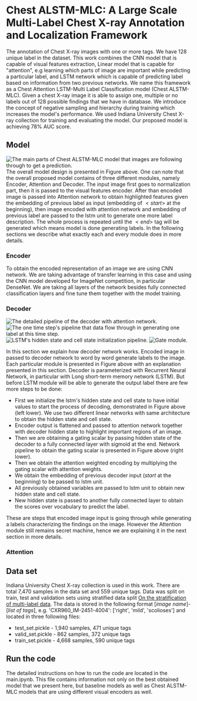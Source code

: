 # Chest ALSTM-MLC: A Large Scale Multi-Label Chest X-ray Annotation and Localization Framework

The annotation of Chest X-ray images with one or more tags. We have 128 unique label in the dataset. This work combines the CNN model that is capable of visual features extraction, Linear model that is capable for "attention", e.g learning which parts of image are important while predicting a particular label, and LSTM network which is capable of predicting label based on information from two previous networks. We name this framework as a Chest Attention LSTM-Multi Label Classification model (Chest ALSTM-MLC). Given a chest X-ray image it is able to assign one, multiple or no labels out of 128 possible findings that we have in database. We introduce the concept of negative sampling and hierarchy during training which increases the model's performance. We used Indiana University Chest X-ray collection for training and evaluating the model. Our proposed model is achieving 78\% AUC score. 

## Model
![The main parts of Chest ALSTM-MLC model that images are following through to get a prediction.](https://github.com/RufinaMay/MedicalReports_v1/raw/master/model_diagrams/methodology_overall.png)
The overall model design is presented in Figure above. One can note that the overall proposed model contains of three different modules, namely Encoder, Attention and Decoder. The input image first goes to normalization part, then it is passed to the visual features encoder. After than encoded image is passed into Attention network to obtain highlighted features given the embedding of previous label as input (embedding of $<start>$ at the beginning), then image encoded with attention network and embedding of previous label are passed to the lstm unit to generate one more label description. The whole process is repeated until the $<end>$ tag will be generated which means model is done generating labels. In the following sections we describe what exactly each and every module does in more details.
  ### Encoder
  To obtain the encoded representation of an image we are using CNN network. We are taking advantage of transfer learning in this case and using the CNN model developed for ImageNet competition, in particular DenseNet. We are taking all layers of the network besides fully connected classification layers and fine tune them together with the model training. 
  ### Decoder
  ![The detailed pipeline of the decoder with attention network.](https://github.com/RufinaMay/MedicalReports_v1/raw/master/model_diagrams/decoder_overall.png)
  ![The one time step's pipeline that data flow through in generating one label at this time step.](https://github.com/RufinaMay/MedicalReports_v1/raw/master/model_diagrams/decoder.png)
  ![LSTM's hidden state and cell state initialization pipeline.](https://github.com/RufinaMay/MedicalReports_v1/raw/master/model_diagrams/hidden_state.png)
    ![Gate module.](https://github.com/RufinaMay/MedicalReports_v1/raw/master/model_diagrams/gate.png)

In this section we explain how decoder network works. Encoded image in passed to decoder network to word by word generate labels to the image. Each particular module is presented in Figure above with an explanation presented in this section. Decoder is parameterized with Recurrent Neural Network, in particular with Long short-term memory network (LSTM). But before LSTM module will be able to generate the output label there are few more steps to be done:

- First we initialize the lstm's hidden state and cell state to have initial values to start the process of decoding, demonstrated in Figure above (left lower). We use two different linear networks with same architecture to obtain the hidden state and cell state.
- Encoder output is flattened and passed to attention network together with decoder hidden state to highlight important regions of an image.
- Then we are obtaining a gating scalar by passing hidden state of the decoder to a fully connected layer with sigmoid at the end. Network pipeline to obtain the gating scalar is presented in Figure above (right lower).
- Then we obtain the attention weighted encoding by multiplying the gating scalar with attention weights.
- We obtain the embedding of previous decoder input (*start* at the beginning) to be passed to lstm unit.
- All previously obtained variables are passed to lstm unit to obtain new hidden state and cell state.
- New hidden state is passed to another fully connected layer to obtain the scores over vocabulary to predict the label.

These are steps that encoded image input is going through while generating a labels characterizing the findings on the image. However the Attention module still remains secret machine, hence we are explaining it in the next section in more details.

### Attention


## Data set
Indiana University Chest X-ray collection is used in this work. There are total 7,470 samples in the data set and 559 unique tags. Data was split on train, test and validation sets using stratified data split [On the stratification of multi-label data](https://link.springer.com/chapter/10.1007/978-3-642-23808-6_10). The data is stored in the following format [*image name*]-[*list of tags*], e.g. 'CXR960_IM-2451-4004': ['right', 'mild', 'scolioses'] and located in three following files:
- test_set.pickle - 1,940 samples, 471 unique tags
- valid_set.pickle - 862 samples, 372 unique tags
- train_set.pickle - 4,668 samples, 590 unique tags

## Run the code
The detailed instructions on how to run the code are located in the main.ipynb. This file contains information not only on the best obtained model that we present here, but baseline models as well as Chest ALSTM-MLC models that are using different visual encoders as well. 
